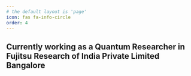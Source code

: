 ```yaml
---
# the default layout is 'page'
icon: fas fa-info-circle
order: 4
---
```


##  Currently working as a Quantum Researcher in Fujitsu Research of India Private Limited Bangalore 
 
